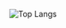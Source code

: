 ![Top Langs](https://github-readme-stats.vercel.app/api/top-langs/?username=qbaok62&layout=compact)

